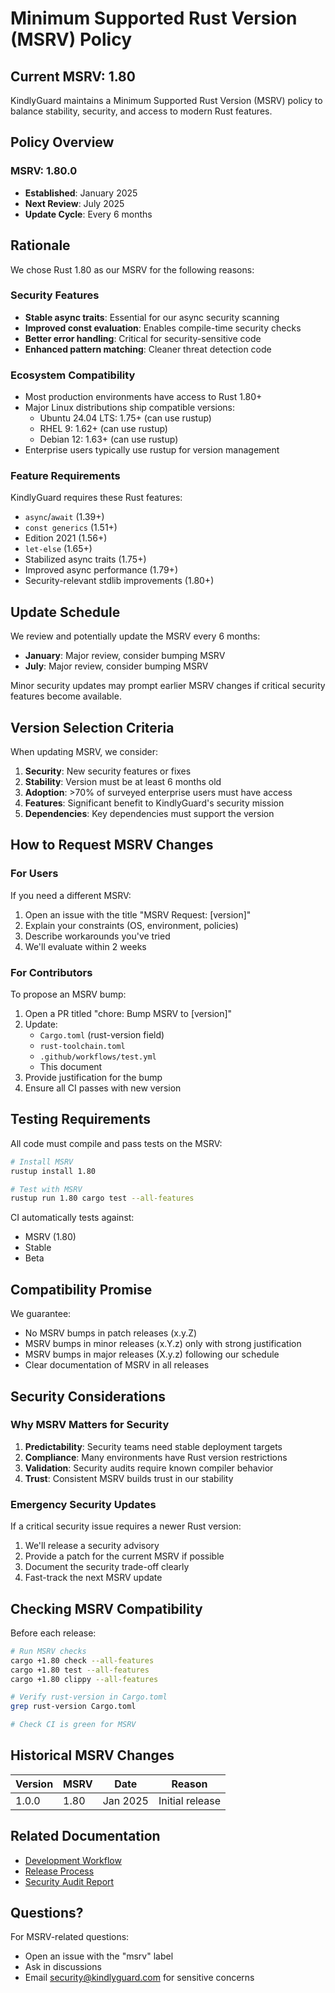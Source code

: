 # Minimum Supported Rust Version (MSRV) Policy

## Current MSRV: 1.80

KindlyGuard maintains a Minimum Supported Rust Version (MSRV) policy to balance stability, security, and access to modern Rust features.

## Policy Overview

### MSRV: 1.80.0
- **Established**: January 2025
- **Next Review**: July 2025
- **Update Cycle**: Every 6 months

## Rationale

We chose Rust 1.80 as our MSRV for the following reasons:

### Security Features
- **Stable async traits**: Essential for our async security scanning
- **Improved const evaluation**: Enables compile-time security checks
- **Better error handling**: Critical for security-sensitive code
- **Enhanced pattern matching**: Cleaner threat detection code

### Ecosystem Compatibility
- Most production environments have access to Rust 1.80+
- Major Linux distributions ship compatible versions:
  - Ubuntu 24.04 LTS: 1.75+ (can use rustup)
  - RHEL 9: 1.62+ (can use rustup)
  - Debian 12: 1.63+ (can use rustup)
- Enterprise users typically use rustup for version management

### Feature Requirements
KindlyGuard requires these Rust features:
- `async`/`await` (1.39+)
- `const generics` (1.51+)
- Edition 2021 (1.56+)
- `let-else` (1.65+)
- Stabilized async traits (1.75+)
- Improved async performance (1.79+)
- Security-relevant stdlib improvements (1.80+)

## Update Schedule

We review and potentially update the MSRV every 6 months:
- **January**: Major review, consider bumping MSRV
- **July**: Major review, consider bumping MSRV

Minor security updates may prompt earlier MSRV changes if critical security features become available.

## Version Selection Criteria

When updating MSRV, we consider:
1. **Security**: New security features or fixes
2. **Stability**: Version must be at least 6 months old
3. **Adoption**: >70% of surveyed enterprise users must have access
4. **Features**: Significant benefit to KindlyGuard's security mission
5. **Dependencies**: Key dependencies must support the version

## How to Request MSRV Changes

### For Users
If you need a different MSRV:
1. Open an issue with the title "MSRV Request: [version]"
2. Explain your constraints (OS, environment, policies)
3. Describe workarounds you've tried
4. We'll evaluate within 2 weeks

### For Contributors
To propose an MSRV bump:
1. Open a PR titled "chore: Bump MSRV to [version]"
2. Update:
   - `Cargo.toml` (rust-version field)
   - `rust-toolchain.toml`
   - `.github/workflows/test.yml`
   - This document
3. Provide justification for the bump
4. Ensure all CI passes with new version

## Testing Requirements

All code must compile and pass tests on the MSRV:
```bash
# Install MSRV
rustup install 1.80

# Test with MSRV
rustup run 1.80 cargo test --all-features
```

CI automatically tests against:
- MSRV (1.80)
- Stable
- Beta

## Compatibility Promise

We guarantee:
- No MSRV bumps in patch releases (x.y.Z)
- MSRV bumps in minor releases (x.Y.z) only with strong justification
- MSRV bumps in major releases (X.y.z) following our schedule
- Clear documentation of MSRV in all releases

## Security Considerations

### Why MSRV Matters for Security
1. **Predictability**: Security teams need stable deployment targets
2. **Compliance**: Many environments have Rust version restrictions
3. **Validation**: Security audits require known compiler behavior
4. **Trust**: Consistent MSRV builds trust in our stability

### Emergency Security Updates
If a critical security issue requires a newer Rust version:
1. We'll release a security advisory
2. Provide a patch for the current MSRV if possible
3. Document the security trade-off clearly
4. Fast-track the next MSRV update

## Checking MSRV Compatibility

Before each release:
```bash
# Run MSRV checks
cargo +1.80 check --all-features
cargo +1.80 test --all-features
cargo +1.80 clippy --all-features

# Verify rust-version in Cargo.toml
grep rust-version Cargo.toml

# Check CI is green for MSRV
```

## Historical MSRV Changes

| Version | MSRV | Date | Reason |
|---------|------|------|--------|
| 1.0.0   | 1.80 | Jan 2025 | Initial release |

## Related Documentation

- [Development Workflow](DEVELOPMENT_WORKFLOW.md)
- [Release Process](AUTOMATED_RELEASE_GUIDE.md)
- [Security Audit Report](SECURITY_AUDIT_REPORT.md)

## Questions?

For MSRV-related questions:
- Open an issue with the "msrv" label
- Ask in discussions
- Email security@kindlyguard.com for sensitive concerns